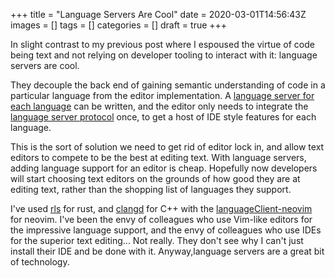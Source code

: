 +++
title = "Language Servers Are Cool"
date = 2020-03-01T14:56:43Z
images = []
tags = []
categories = []
draft = true
+++

In slight contrast to my previous post where I espoused the
virtue of code being text and not  relying on developer tooling
to interact with it: language servers are cool.

They decouple the back end of gaining semantic understanding
of code in a particular language from the editor implementation.
A [language server for each language][langserverlist] can be
written, and the editor only needs to integrate the [language
server protocol][lsp] once, to get a host of IDE style features
for each language.

This is the sort of solution we need to get rid of editor lock
in, and allow text editors to compete to be the best at editing
text.  With language servers, adding language support for an
editor is cheap. Hopefully now developers will start choosing
text editors on the grounds of how good they are at editing text,
rather than the shopping list of languages they support.

I've used [rls][rls] for rust, and [clangd][cd] for C++ with the
[languageClient-neovim][lcnv] for neovim. I've been the envy of
colleagues who use Vim-like editors for the impressive language
support, and the envy of colleagues who use IDEs for the superior
text editing... Not really.  They don't see why I can't just
install their IDE and be done with it. Anyway,language servers
are a great bit of technology.

[langserverlist]: https://langserver.org/
[lsp]: https://microsoft.github.io/language-server-protocol/
[rls]: https://rls.booyaa.wtf/#neovim
[cd]: https://github.com/autozimu/LanguageClient-neovim/wiki/Clangd
[lcnv]: https://github.com/autozimu/LanguageClient-neovim/
